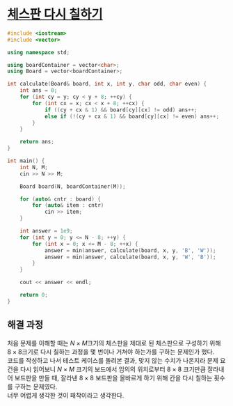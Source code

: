 # [체스판 다시 칠하기](https://www.acmicpc.net/problem/1018)

```cpp
#include <iostream>
#include <vector>

using namespace std;

using boardContainer = vector<char>;
using Board = vector<boardContainer>;

int calculate(Board& board, int x, int y, char odd, char even) {
	int ans = 0;
	for (int cy = y; cy < y + 8; ++cy) {
		for (int cx = x; cx < x + 8; ++cx) {
			if ((cy + cx & 1) && board[cy][cx] != odd) ans++;
			else if (!(cy + cx & 1) && board[cy][cx] != even) ans++;
		}
	}

	return ans;
}

int main() {
	int N, M;
	cin >> N >> M;

	Board board(N, boardContainer(M));

	for (auto& cntr : board) {
		for (auto& item : cntr)
			cin >> item;
	}

	int answer = 1e9;
	for (int y = 0; y <= N - 8; ++y) {
		for (int x = 0; x <= M - 8; ++x) {
			answer = min(answer, calculate(board, x, y, 'B', 'W'));
			answer = min(answer, calculate(board, x, y, 'W', 'B'));
		}
	}

	cout << answer << endl;

	return 0;
}
```

## 해결 과정
처음 문제를 이해할 때는 $N\times M$크기의 체스판을 제대로 된 체스판으로 구성하기 위해 $8\times 8$크기로 다시 칠하는 과정을 몇 번이나 거쳐야 하는가를 구하는 문제인가 했다.  
코드를 작성하고 나서 테스트 케이스를 돌려본 결과, 맞지 않는 수치가 나온지라 문제 요건을 다시 읽어보니 $N\times M$ 크기의 보드에서 임의의 위치로부터 $8\times 8$ 크기만큼 잘라내어 보드판을 만들 때, 잘라낸 $8\times 8$ 보드판을 올바르게 하기 위해 칸을 다시 칠하는 횟수 를 구하는 문제였다.  
너무 어렵게 생각한 것이 패착이라고 생각한다.
